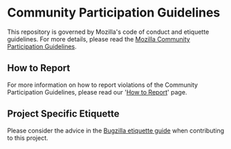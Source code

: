 # Community Participation Guidelines

This repository is governed by Mozilla's code of conduct and etiquette
guidelines.  For more details, please read the [Mozilla Community Participation
Guidelines](https://www.mozilla.org/about/governance/policies/participation/). 

## How to Report
For more information on how to report violations of the Community Participation
Guidelines, please read our '[How to
Report](https://www.mozilla.org/about/governance/policies/participation/reporting/)'
page.

## Project Specific Etiquette

Please consider the advice in the [Bugzilla etiquette
guide](https://bugzilla.mozilla.org/page.cgi?id=etiquette.html) when
contributing to this project.

